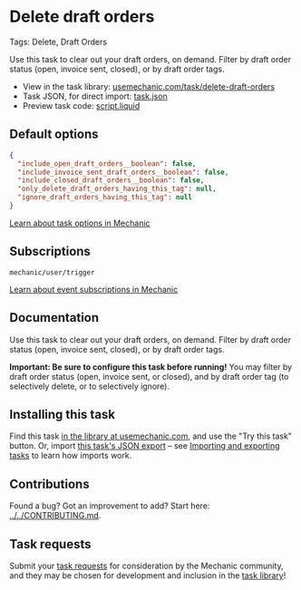 # Delete draft orders

Tags: Delete, Draft Orders

Use this task to clear out your draft orders, on demand. Filter by draft order status (open, invoice sent, closed), or by draft order tags.

* View in the task library: [usemechanic.com/task/delete-draft-orders](https://usemechanic.com/task/delete-draft-orders)
* Task JSON, for direct import: [task.json](../../tasks/delete-draft-orders.json)
* Preview task code: [script.liquid](./script.liquid)

## Default options

```json
{
  "include_open_draft_orders__boolean": false,
  "include_invoice_sent_draft_orders__boolean": false,
  "include_closed_draft_orders__boolean": false,
  "only_delete_draft_orders_having_this_tag": null,
  "ignore_draft_orders_having_this_tag": null
}
```

[Learn about task options in Mechanic](https://docs.usemechanic.com/article/471-task-options)

## Subscriptions

```liquid
mechanic/user/trigger
```

[Learn about event subscriptions in Mechanic](https://docs.usemechanic.com/article/408-subscriptions)

## Documentation

Use this task to clear out your draft orders, on demand. Filter by draft order status (open, invoice sent, closed), or by draft order tags.

**Important: Be sure to configure this task before running!** You may filter by draft order status (open, invoice sent, or closed), and by draft order tag (to selectively delete, or to selectively ignore).

## Installing this task

Find this task [in the library at usemechanic.com](https://usemechanic.com/task/delete-draft-orders), and use the "Try this task" button. Or, import [this task's JSON export](../../tasks/delete-draft-orders.json) – see [Importing and exporting tasks](https://docs.usemechanic.com/article/505-importing-and-exporting-tasks) to learn how imports work.

## Contributions

Found a bug? Got an improvement to add? Start here: [../../CONTRIBUTING.md](../../CONTRIBUTING.md).

## Task requests

Submit your [task requests](https://mechanic.canny.io/task-requests) for consideration by the Mechanic community, and they may be chosen for development and inclusion in the [task library](https://tasks.mechanic.dev/)!
